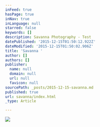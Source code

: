 ```yaml
---
inFeed: true
hasPage: true
inNav: true
inLanguage: null
starred: false
keywords: []
description: Savanna Photography - Test
datePublished: '2015-12-15T01:50:12.922Z'
dateModified: '2015-12-15T01:50:02.906Z'
title: 'Savanna '
author: []
authors: []
publisher:
  name: null
  domain: null
  url: null
  favicon: null
sourcePath: _posts/2015-12-15-savanna.md
published: true
url: savanna/index.html
_type: Article

---
```

![](https://the-grid-user-content.s3-us-west-2.amazonaws.com/b501bce2-ed5f-4d5c-8b4b-40110589a9e6.jpg)